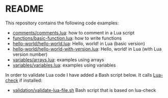 # README

This repository contains the following code examples:

- [comments/comments.lua](comments/comments.lua): how to comment in a Lua script
- [functions/basic-function.lua](functions/basic-function.lua): how to write functions
- [hello-world/hello-world.lua](hello-world/hello-world.lua): Hello, world! in Lua (basic version)
- [hello-world/hello-world-with-version.lua](hello-world/hello-world-with-version.lua): Hello, world! in Lua (with Lua version number)
- [variables/arrays.lua](variables/arrays.lua): examples using arrays
- [variables/variables.lua](variables/variables.lua): examples using variables

In order to validate Lua code I have added a Bash script below. It calls [Lua-check](https://github.com/lunarmodules/luacheck) if installed:

- [validation/validate-lua-file.sh](validation/validate-lua-file.sh) Bash script that is based on lua-check
